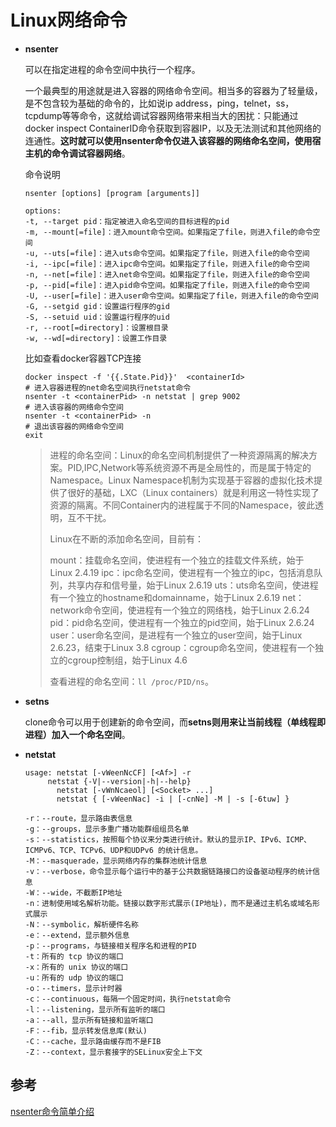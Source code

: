 # Linux网络命令

+ **nsenter**

  可以在指定进程的命令空间中执行一个程序。

  一个最典型的用途就是进入容器的网络命令空间。相当多的容器为了轻量级，是不包含较为基础的命令的，比如说ip address，ping，telnet，ss，tcpdump等等命令，这就给调试容器网络带来相当大的困扰：只能通过docker inspect ContainerID命令获取到容器IP，以及无法测试和其他网络的连通性。**这时就可以使用nsenter命令仅进入该容器的网络命名空间，使用宿主机的命令调试容器网络**。

  命令说明

  ```shell
  nsenter [options] [program [arguments]]
  
  options:
  -t, --target pid：指定被进入命名空间的目标进程的pid
  -m, --mount[=file]：进入mount命令空间。如果指定了file，则进入file的命令空间
  -u, --uts[=file]：进入uts命令空间。如果指定了file，则进入file的命令空间
  -i, --ipc[=file]：进入ipc命令空间。如果指定了file，则进入file的命令空间
  -n, --net[=file]：进入net命令空间。如果指定了file，则进入file的命令空间
  -p, --pid[=file]：进入pid命令空间。如果指定了file，则进入file的命令空间
  -U, --user[=file]：进入user命令空间。如果指定了file，则进入file的命令空间
  -G, --setgid gid：设置运行程序的gid
  -S, --setuid uid：设置运行程序的uid
  -r, --root[=directory]：设置根目录
  -w, --wd[=directory]：设置工作目录
  ```

  比如查看docker容器TCP连接

  ```shell
  docker inspect -f '{{.State.Pid}}'  <containerId>
  # 进入容器进程的net命名空间执行netstat命令
  nsenter -t <containerPid> -n netstat | grep 9002
  # 进入该容器的网络命令空间
  nsenter -t <containerPid> -n
  # 退出该容器的网络命令空间
  exit
  ```

  > 进程的命名空间：Linux的命名空间机制提供了一种资源隔离的解决方案。PID,IPC,Network等系统资源不再是全局性的，而是属于特定的Namespace。Linux Namespace机制为实现基于容器的虚拟化技术提供了很好的基础，LXC（Linux containers）就是利用这一特性实现了资源的隔离。不同Container内的进程属于不同的Namespace，彼此透明，互不干扰。
  >
  > Linux在不断的添加命名空间，目前有：
  >
  > mount：挂载命名空间，使进程有一个独立的挂载文件系统，始于Linux 2.4.19
  > ipc：ipc命名空间，使进程有一个独立的ipc，包括消息队列，共享内存和信号量，始于Linux 2.6.19
  > uts：uts命名空间，使进程有一个独立的hostname和domainname，始于Linux 2.6.19
  > net：network命令空间，使进程有一个独立的网络栈，始于Linux 2.6.24
  > pid：pid命名空间，使进程有一个独立的pid空间，始于Linux 2.6.24
  > user：user命名空间，是进程有一个独立的user空间，始于Linux 2.6.23，结束于Linux 3.8
  > cgroup：cgroup命名空间，使进程有一个独立的cgroup控制组，始于Linux 4.6
  >
  > 查看进程的命名空间：`ll /proc/PID/ns`。

+ **setns**

  clone命令可以用于创建新的命令空间，而**setns则用来让当前线程（单线程即进程）加入一个命名空间**。

+ **netstat**

  ```shell
  usage: netstat [-vWeenNcCF] [<Af>] -r         
  	   netstat {-V|--version|-h|--help}
         netstat [-vWnNcaeol] [<Socket> ...]
         netstat { [-vWeenNac] -i | [-cnNe] -M | -s [-6tuw] }
  
  -r：--route，显示路由表信息
  -g：--groups，显示多重广播功能群组组员名单
  -s：--statistics，按照每个协议来分类进行统计。默认的显示IP、IPv6、ICMP、ICMPv6、TCP、TCPv6、UDP和UDPv6 的统计信息。
  -M：--masquerade，显示网络内存的集群池统计信息
  -v：--verbose，命令显示每个运行中的基于公共数据链路接口的设备驱动程序的统计信息
  -W：--wide，不截断IP地址
  -n：进制使用域名解析功能。链接以数字形式展示(IP地址)，而不是通过主机名或域名形式展示
  -N：--symbolic，解析硬件名称
  -e：--extend，显示额外信息
  -p：--programs，与链接相关程序名和进程的PID
  -t：所有的 tcp 协议的端口
  -x：所有的 unix 协议的端口
  -u：所有的 udp 协议的端口
  -o：--timers，显示计时器
  -c：--continuous，每隔一个固定时间，执行netstat命令
  -l：--listening，显示所有监听的端口
  -a：--all，显示所有链接和监听端口
  -F：--fib，显示转发信息库(默认)
  -C：--cache，显示路由缓存而不是FIB
  -Z：--context，显示套接字的SELinux安全上下文
  ```

  

## 参考

[nsenter命令简单介绍](https://blog.csdn.net/qq_35745940/article/details/119900634)

